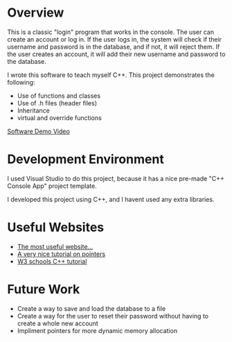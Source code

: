 # Overview

This is a classic "login" program that works in the console. The user can 
create an account or log in. If the user logs in, the system will check if their username
and password is in the database, and if not, it will reject them. If the user creates an
account, it will add their new username and password to the database.

I wrote this software to teach myself C++. This project demonstrates the following:
* Use of functions and classes
* Use of .h files (header files)
* Inheritance
* virtual and override functions

[Software Demo Video](https://youtu.be/zT-EGHE2-Nc)

# Development Environment

I used Visual Studio to do this project, because it has a nice pre-made "C++ Console App" 
project template.

I developed this project using C++, and I havent used any extra libraries.

# Useful Websites

- [The most useful website...](https://chat.openai.com/)
- [A very nice tutorial on pointers](https://www.youtube.com/watch?v=2ybLD6_2gKM&list=LL&index=11)
- [W3 schools C++ tutorial](https://www.w3schools.com/cpp/default.asp)

# Future Work

- Create a way to save and load the database to a file
- Create a way for the user to reset their password without having to create a whole new account
- Impliment pointers for more dynamic memory allocation
